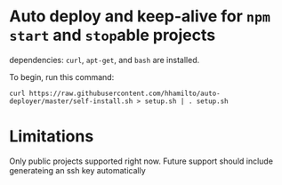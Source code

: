 # Auto deploy and keep-alive for `npm start` and `stop`able projects

dependencies: `curl`, `apt-get`, and `bash` are installed.

To begin, run this command:

    curl https://raw.githubusercontent.com/hhamilto/auto-deployer/master/self-install.sh > setup.sh | . setup.sh


# Limitations
Only public projects supported right now. Future support should include generateing an ssh key automatically